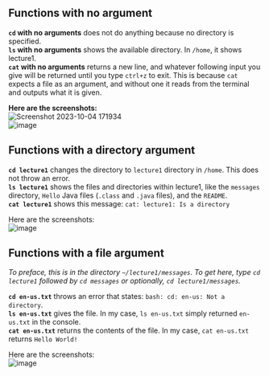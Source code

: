 ## Functions with no argument  
**`cd` with no arguments** does not do anything because no directory is specified.  
**`ls` with no arguments** shows the available directory. In `/home`, it shows lecture1.  
**`cat` with no arguments** returns a new line, and whatever following input you give will be returned until you type `ctrl+z` to exit. This is because `cat` expects a file as an argument, and without one it reads from the terminal and outputs what it is given.  

**Here are the screenshots:**  
![Screenshot 2023-10-04 171934](https://github.com/csmo1112/cse15l-lab-reports/assets/147008706/21745c2c-b900-4eac-a0c2-84430829daa4)\
![image](https://github.com/csmo1112/cse15l-lab-reports/assets/147008706/ce6112bb-0a74-4b00-99d1-85b5157f07e2)  


## Functions with a directory argument  
**`cd lecture1`** changes the directory to `lecture1` directory in `/home`. This does not throw an error.  
**`ls lecture1`** shows the files and directories within lecture1, like the `messages` directory, `Hello` Java files (`.class` and `.java` files), and the `README`.  
**`cat lecture1`** shows this message: `cat: lecture1: Is a directory`

Here are the screenshots:  
![image](https://github.com/csmo1112/cse15l-lab-reports/assets/147008706/09557f91-865a-4453-a3c0-79f04e8fd3a7)  


## Functions with a file argument  
*To preface, this is in the directory `~/lecture1/messages`. To get here, type `cd lecture1` followed by `cd messages` or optionally, `cd lecture1/messages`.*  

**`cd en-us.txt`** throws an error that states: `bash: cd: en-us: Not a directory`.  
**`ls en-us.txt`** gives the file. In my case, `ls en-us.txt` simply returned `en-us.txt` in the console.  
**`cat en-us.txt`** returns the contents of the file. In my case, `cat en-us.txt` returns `Hello World!`  

Here are the screenshots:  
![image](https://github.com/csmo1112/cse15l-lab-reports/assets/147008706/a1f1b680-085f-4531-a0c2-747075916b6e)
